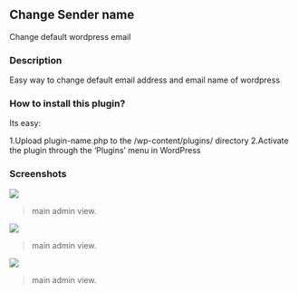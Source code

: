 ## Change Sender name

Change default wordpress email 

### Description

Easy way to change default email address and email name of wordpress

### How to install this plugin? 

Its easy:

1.Upload plugin-name.php to the /wp-content/plugins/ directory
2.Activate the plugin through the ‘Plugins’ menu in WordPress


### Screenshots

![](https://pandao.github.io/editor.md/examples/images/4.jpg)

>  main admin view.

![](https://pandao.github.io/editor.md/examples/images/4.jpg)

>  main admin view.

![](https://pandao.github.io/editor.md/examples/images/4.jpg)

>  main admin view.



